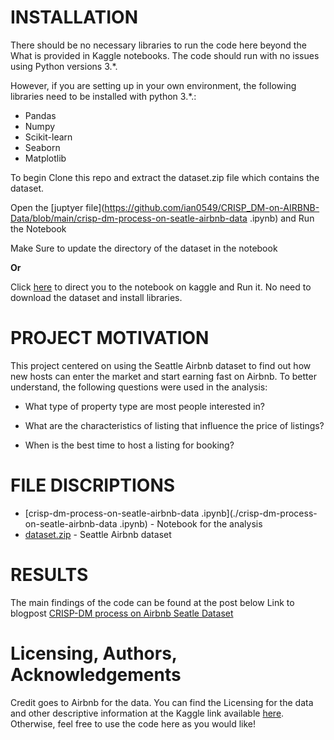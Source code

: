 
# INSTALLATION

There should be no necessary libraries to run the code here beyond the What is provided in Kaggle notebooks. The code should run with no issues using Python versions 3.*.

However, if you are setting up in your own environment, the following libraries need to be installed with python 3.*.:
* Pandas
* Numpy
* Scikit-learn
* Seaborn
* Matplotlib

To begin Clone this repo and extract the dataset.zip file which contains the dataset.

Open the  [juptyer file](https://github.com/ian0549/CRISP_DM-on-AIRBNB-Data/blob/main/crisp-dm-process-on-seatle-airbnb-data .ipynb) and Run the Notebook

Make Sure to update the directory of the dataset in the notebook 

**Or**

Click [here](https://www.kaggle.com/ianakoto/crisp-dm-process-on-seatle-airbnb-data) to direct you to the notebook on kaggle and Run it. No need to download the dataset and install libraries.




# PROJECT MOTIVATION

This project centered on using the Seattle Airbnb dataset to find out how new hosts can enter the market and start earning fast on Airbnb.
To better understand, the following questions were used in the analysis:

* What type of property type are most people interested in?

* What are the characteristics of listing that influence the price of listings?

* When is the best time to host a listing for booking?



# FILE DISCRIPTIONS


 * [crisp-dm-process-on-seatle-airbnb-data .ipynb](./crisp-dm-process-on-seatle-airbnb-data .ipynb) - Notebook for the analysis
 * [dataset.zip](./dataset.zip) - Seattle Airbnb dataset





# RESULTS

The main findings of the code can be found at the post below
Link to blogpost [CRISP-DM process on Airbnb Seatle Dataset](https://iancecilakoto.medium.com/how-can-new-hosts-have-a-good-start-and-earnings-at-airbnb-ae97500dc26a)




# Licensing, Authors, Acknowledgements
Credit goes to Airbnb for the data. You can find the Licensing for the data and other descriptive information at the Kaggle link available [here](https://www.kaggle.com/airbnb/seattle). Otherwise, feel free to use the code here as you would like!

